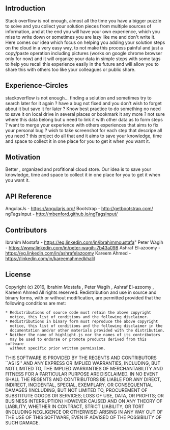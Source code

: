 ## Introduction
Stack overflow is not enough, almost all the time you have a bigger puzzle to solve and you collect your solution pieces from multiple sources of information, and at the end you will have your own experience, which you miss to write down or sometimes you are lazy like me and don't write it. 
Here comes our idea which focus on helping you adding your solution steps on the cloud in a very easy way, to not make this process painful and just a copy/paste operation including pictures (works on google chrome browser only for now) and it will organize your data in simple steps with some tags to help you recall this experience easily in the future and will allow you to share this with others too like your colleagues or public share.

## Experience-Circles
stackoverflow is not enough...
finding a solution and sometimes try to search later for it again ?
have a bug not fixed and you don't wish to forget about it but save it for later ?
Know best practice to do something no need to save it on local drive in several places or bookmark it any more ?
not sure where this data belong but u need to link it with other data as to form steps ?
want to merge your experience with others experiences that aims to fix your personal bug ?
wish to take screenshot for each step that descripe all you need ?
this project do all that and it aims to save your knowledge, time and space to collect it in one place for you to get it when you want it.

## Motivation
Better , organized and profitional cloud store.
Our idea is to save your knowledge, time and space to collect it in one place for you to get it when you want it.

## API Reference

AngularJs - https://angularjs.org/
Bootstrap - http://getbootstrap.com/
ngTagsInput - http://mbenford.github.io/ngTagsInput/

## Contributors

Ibrahim Mostafa - https://eg.linkedin.com/in/ibrahimmoustafa"
Peter Wagih - https://www.linkedin.com/in/peter-wagih-7b43a098
Ashraf El-azoomy - https://eg.linkedin.com/in/ashrafelazoomy
Kareem Ahmed - https://linkedin.com/in/kareemahmedkhalil

## License

Copyright (c) 2016, Ibrahim Mostafa , Peter Wagih , Ashraf El-azoomy , Kareem Ahmed
All rights reserved.
Redistribution and use in source and binary forms, with or without
modification, are permitted provided that the following conditions are met:

    * Redistributions of source code must retain the above copyright
      notice, this list of conditions and the following disclaimer.
    * Redistributions in binary form must reproduce the above copyright
      notice, this list of conditions and the following disclaimer in the
      documentation and/or other materials provided with the distribution.
    * Neither the name of highlight.js nor the names of its contributors 
      may be used to endorse or promote products derived from this software 
      without specific prior written permission.

THIS SOFTWARE IS PROVIDED BY THE REGENTS AND CONTRIBUTORS ``AS IS'' AND ANY
EXPRESS OR IMPLIED WARRANTIES, INCLUDING, BUT NOT LIMITED TO, THE IMPLIED
WARRANTIES OF MERCHANTABILITY AND FITNESS FOR A PARTICULAR PURPOSE ARE
DISCLAIMED. IN NO EVENT SHALL THE REGENTS AND CONTRIBUTORS BE LIABLE FOR ANY
DIRECT, INDIRECT, INCIDENTAL, SPECIAL, EXEMPLARY, OR CONSEQUENTIAL DAMAGES
(INCLUDING, BUT NOT LIMITED TO, PROCUREMENT OF SUBSTITUTE GOODS OR SERVICES;
LOSS OF USE, DATA, OR PROFITS; OR BUSINESS INTERRUPTION) HOWEVER CAUSED AND
ON ANY THEORY OF LIABILITY, WHETHER IN CONTRACT, STRICT LIABILITY, OR TORT
(INCLUDING NEGLIGENCE OR OTHERWISE) ARISING IN ANY WAY OUT OF THE USE OF THIS
SOFTWARE, EVEN IF ADVISED OF THE POSSIBILITY OF SUCH DAMAGE.
